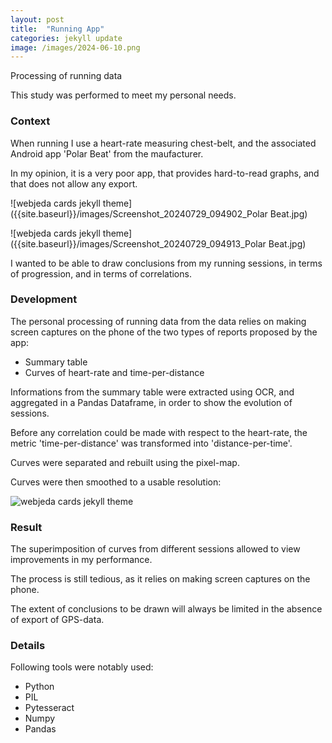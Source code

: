 ```yaml
---
layout: post
title:  "Running App"
categories: jekyll update
image: /images/2024-06-10.png
---
```


Processing of running data

This study was performed to meet my personal needs.

<h3>Context</h3>

When running I use a heart-rate measuring chest-belt, and the associated Android app 'Polar Beat' from the maufacturer.

In my opinion, it is a very poor app, that provides hard-to-read graphs, and that does not allow any export.

![webjeda cards jekyll theme]({{site.baseurl}}/images/Screenshot_20240729_094902_Polar Beat.jpg)
<div class="mt20"></div>

![webjeda cards jekyll theme]({{site.baseurl}}/images/Screenshot_20240729_094913_Polar Beat.jpg)
<div class="mt20"></div>

I wanted to be able to draw conclusions from my running sessions, in terms of progression, and in terms of correlations.

<h3>Development</h3>

The personal processing of running data from the data relies on making screen captures on the phone of the two types of reports proposed by the app:
<ul class="list-group">
  <li class="list-group-item">Summary table</li>
  <li class="list-group-item">Curves of heart-rate and time-per-distance</li>
</ul>

<div class="mt20"></div>

Informations from the summary table were extracted using OCR, and aggregated in a Pandas Dataframe, in order to show the evolution of sessions.

Before any correlation could be made with respect to the heart-rate, the metric 'time-per-distance' was transformed into 'distance-per-time'.

Curves were separated and rebuilt using the pixel-map.

Curves were then smoothed to a usable resolution:

![webjeda cards jekyll theme]({{site.baseurl}}/images/2024-06-10.png)
<div class="mt20"></div>

<h3>Result</h3>

The superimposition of curves from different sessions allowed to view improvements in my performance.

The process is still tedious, as it relies on making screen captures on the phone.

The extent of conclusions to be drawn will always be limited in the absence of export of GPS-data.

<h3>Details</h3>

Following tools were notably used:
<ul class="list-group">
  <li class="list-group-item">Python</li>
  <li class="list-group-item">PIL</li>
  <li class="list-group-item">Pytesseract</li>
  <li class="list-group-item">Numpy</li>
  <li class="list-group-item">Pandas</li>
</ul>

